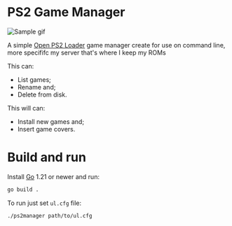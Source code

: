 # PS2 Game Manager

![Sample gif](https://imgur.com/a/SmdsL5s)

A simple [Open PS2 Loader](https://github.com/ps2homebrew/Open-PS2-Loader) game manager create for use on command line,
more specififc my server that's where I keep my ROMs

This can:

  - List games;
  - Rename and;
  - Delete from disk.

This will can:

  - Install new games and;
  - Insert game covers.

# Build and run

Install [Go](https://go.dev) 1.21 or newer and run:
```bash
go build .
```

To run just set `ul.cfg` file:
```bash
./ps2manager path/to/ul.cfg
```